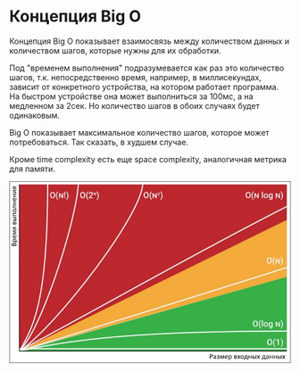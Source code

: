 # Концепция Big O

Концепция Big O показывает взаимосвязь между количеством данных и количеством шагов, которые нужны для их обработки.

Под "временем выполнения" подразумевается как раз это количество шагов, т.к. непосредственно время, например, в миллисекундах, зависит от конкретного устройства, на котором работает программа. На быстром устройстве она может выполниться за 100мс, а на медленном за 2сек. Но количество шагов в обоих случаях будет одинаковым.

Big O показывает максимальное количество шагов, которое может потребоваться. Так сказать, в худшем случае.

Кроме time complexity есть еще space complexity, аналогичная метрика для памяти.

<img src="img/big-o-complexity-chart.jpg" alt="big-o-complexity-chart" style="zoom:80%;" />

